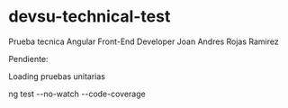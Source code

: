 # devsu-technical-test
Prueba tecnica  Angular Front-End Developer Joan Andres Rojas Ramirez


Pendiente:

Loading 
pruebas unitarias


ng test --no-watch --code-coverage

